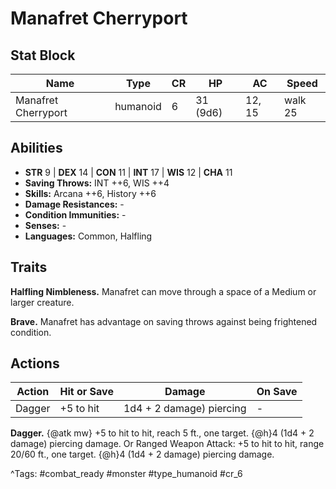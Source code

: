 # Manafret Cherryport

## Stat Block

| Name | Type | CR | HP | AC | Speed |
|------|------|----|----|----|-------|
| Manafret Cherryport | humanoid | 6 | 31 (9d6) | 12, 15 | walk 25 |

## Abilities

- **STR** 9 | **DEX** 14 | **CON** 11 | **INT** 17 | **WIS** 12 | **CHA** 11
- **Saving Throws:** INT ++6, WIS ++4  
- **Skills:** Arcana ++6, History ++6  
- **Damage Resistances:** -  
- **Condition Immunities:** -  
- **Senses:** -  
- **Languages:** Common, Halfling

## Traits

**Halfling Nimbleness.** Manafret can move through a space of a Medium or larger creature.

**Brave.** Manafret has advantage on saving throws against being frightened condition.


## Actions

| Action | Hit or Save | Damage | On Save |
|--------|--------------|--------|----------|
| Dagger | +5 to hit | 1d4 + 2 damage) piercing | - |

**Dagger.** {@atk mw} +5 to hit to hit, reach 5 ft., one target. {@h}4 (1d4 + 2 damage) piercing damage. Or Ranged Weapon Attack: +5 to hit to hit, range 20/60 ft., one target. {@h}4 (1d4 + 2 damage) piercing damage.


^Tags: #combat_ready #monster #type_humanoid #cr_6